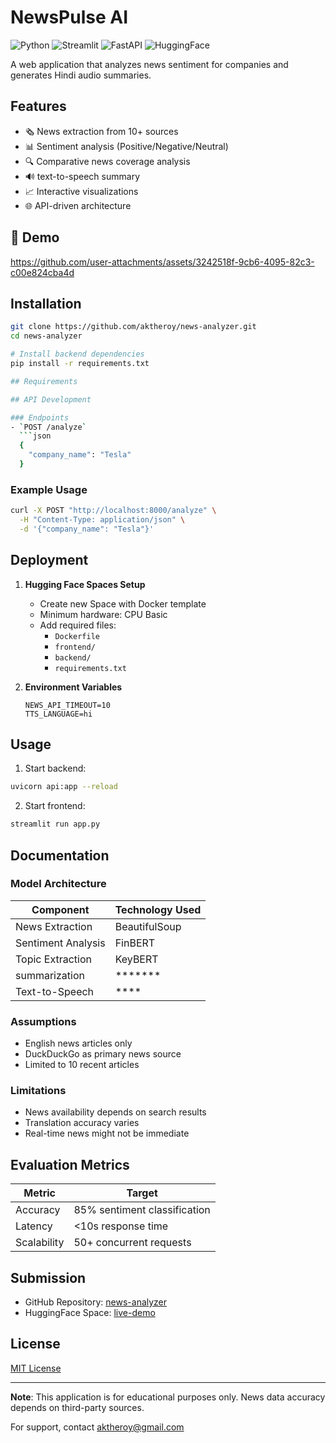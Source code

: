 # NewsPulse AI

![Python](https://img.shields.io/badge/Python-3.10%2B-blue)
![Streamlit](https://img.shields.io/badge/Streamlit-1.28%2B-orange)
![FastAPI](https://img.shields.io/badge/FastAPI-0.95%2B-green)
![HuggingFace](https://img.shields.io/badge/Deployed-HuggingFace_Spaces-yellow)

A web application that analyzes news sentiment for companies and generates Hindi audio summaries.

## Features

- 🗞️ News extraction from 10+ sources
- 📊 Sentiment analysis (Positive/Negative/Neutral)
- 🔍 Comparative news coverage analysis
- 🔊 text-to-speech summary
- 📈 Interactive visualizations
- 🌐 API-driven architecture

## 🌟 Demo
https://github.com/user-attachments/assets/3242518f-9cb6-4095-82c3-c00e824cba4d

## Installation

```bash
git clone https://github.com/aktheroy/news-analyzer.git
cd news-analyzer

# Install backend dependencies
pip install -r requirements.txt

## Requirements

## API Development

### Endpoints
- `POST /analyze`
  ```json
  {
    "company_name": "Tesla"
  }
  ```

### Example Usage
```bash
curl -X POST "http://localhost:8000/analyze" \
  -H "Content-Type: application/json" \
  -d '{"company_name": "Tesla"}'
```

## Deployment

1. **Hugging Face Spaces Setup**
   - Create new Space with Docker template
   - Minimum hardware: CPU Basic
   - Add required files:
     - `Dockerfile`
     - `frontend/`
     - `backend/`
     - `requirements.txt`

2. **Environment Variables**
   ```env
   NEWS_API_TIMEOUT=10
   TTS_LANGUAGE=hi
   ```

## Usage

1. Start backend:
```bash
uvicorn api:app --reload
```

2. Start frontend:
```bash
streamlit run app.py
```
## Documentation

### Model Architecture
| Component          | Technology Used       |
|--------------------|-----------------------|
| News Extraction    | BeautifulSoup         |
| Sentiment Analysis | FinBERT               |
| Topic Extraction   | KeyBERT               |
| summarization      | *******               |
| Text-to-Speech     | ****                  |

### Assumptions
- English news articles only
- DuckDuckGo as primary news source
- Limited to 10 recent articles

### Limitations
- News availability depends on search results
- Translation accuracy varies
- Real-time news might not be immediate

## Evaluation Metrics

| Metric       | Target                          |
|--------------|---------------------------------|
| Accuracy     | 85% sentiment classification    |
| Latency      | <10s response time              |
| Scalability  | 50+ concurrent requests         |

## Submission

- GitHub Repository: [news-analyzer](https://github.com/aktheroy/news-analyzer)
- HuggingFace Space: [live-demo](https://huggingface.co/spaces/aktheroy/NewsPulse-AI)

## License

[MIT License](LICENSE)

---

**Note**: This application is for educational purposes only. News data accuracy depends on third-party sources.

For support, contact [aktheroy@gmail.com](mailto:aktheroy@gmail.com)

